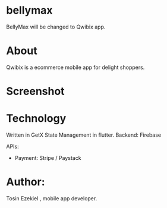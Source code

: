 # bellymax
BellyMax will be changed to Qwibix app. 


# About 

Qwibix is a ecommerce mobile app for delight shoppers. 


# Screenshot 


# Technology 
Written in GetX State Management in flutter.
Backend: Firebase 

APIs: 
* Payment: Stripe / Paystack 

# Author: 
Tosin Ezekiel , mobile app developer. 
